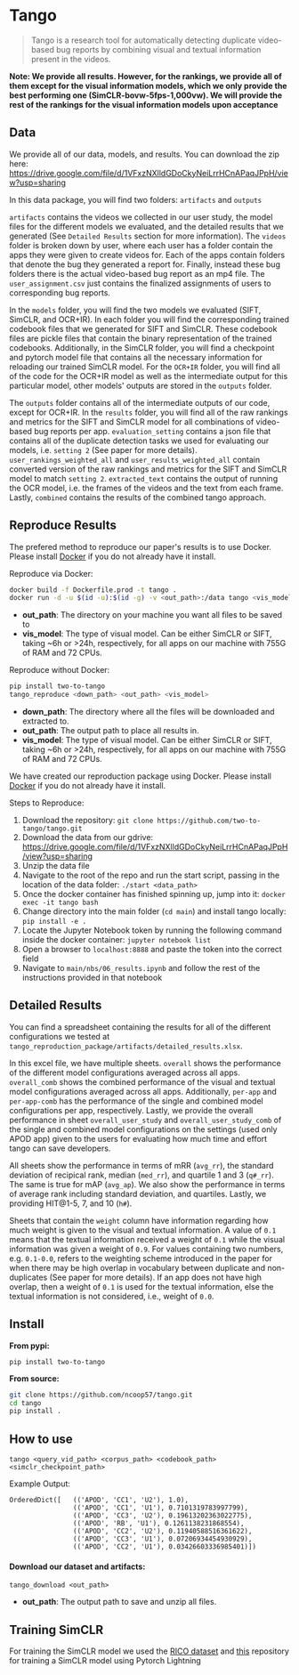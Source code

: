 # Tango
> Tango is a research tool for automatically detecting duplicate video-based bug reports by combining visual and textual information present in the videos.


**Note: We provide all results. However, for the rankings, we provide all of them except for the visual information models, which we only provide the best performing one (SimCLR-bovw-5fps-1,000vw). We will provide the rest of the rankings for the visual information models upon acceptance**

## Data



We provide all of our data, models, and results. You can download the zip here: https://drive.google.com/file/d/1VFxzNXlldGDoCkyNeiLrrHCnAPaqJPpH/view?usp=sharing

In this data package, you will find two folders: `artifacts` and `outputs`

`artifacts` contains the videos we collected in our user study, the model files for the different models we evaluated, and the detailed results that we generated (See `Detailed Results` section for more information). The `videos` folder is broken down by user, where each user has a folder contain the apps they were given to create videos for. Each of the apps contain folders that denote the bug they generated a report for. Finally, instead these bug folders there is the actual video-based bug report as an mp4 file. The `user_assignment.csv` just contains the finalized assignments of users to corresponding bug reports.

In the `models` folder, you will find the two models we evaluated (SIFT, SimCLR, and OCR+IR). In each folder you will find the corresponding trained codebook files that we generated for SIFT and SimCLR. These codebook files are pickle files that contain the binary representation of the trained codebooks. Additionally, in the SimCLR folder, you will find a checkpoint and pytorch model file that contains all the necessary information for reloading our trained SimCLR model. For the `OCR+IR` folder, you will find all of the code for the OCR+IR model as well as the intermediate output for this particular model, other models' outputs are stored in the `outputs` folder.

The `outputs` folder contains all of the intermediate outputs of our code, except for OCR+IR. In the `results` folder, you will find all of the raw rankings and metrics for the SIFT and SimCLR model for all combinations of video-based bug reports per app. `evaluation_setting` contains a json file that contains all of the duplicate detection tasks we used for evaluating our models, i.e. `setting 2` (See paper for more details). `user_rankings_weighted_all` and `user_results_weighted_all` contain converted version of the raw rankings and metrics for the SIFT and SimCLR model to match `setting 2`. `extracted_text` contains the output of running the OCR model, i.e. the frames of the videos and the text from each frame. Lastly, `combined` contains the results of the combined tango approach.

## Reproduce Results
The prefered method to reproduce our paper's results is to use Docker. Please install [Docker](https://docs.docker.com/get-docker/) if you do not already have it install.

Reproduce via Docker:
```bash
docker build -f Dockerfile.prod -t tango .
docker run -d -u $(id -u):$(id -g) -v <out_path>:/data tango <vis_model>
```
* **out_path**: The directory on your machine you want all files to be saved to
* **vis_model**: The type of visual model. Can be either SimCLR or SIFT, taking ~6h or >24h, respectively, for all apps on our machine with 755G of RAM and 72 CPUs.

Reproduce without Docker:
```bash
pip install two-to-tango
tango_reproduce <down_path> <out_path> <vis_model>
```
* **down_path**: The directory where all the files will be downloaded and extracted to.
* **out_path**: The output path to place all results in.
* **vis_model**: The type of visual model. Can be either SimCLR or SIFT, taking ~6h or >24h, respectively, for all apps on our machine with 755G of RAM and 72 CPUs.

We have created our reproduction package using Docker. Please install [Docker](https://docs.docker.com/get-docker/) if you do not already have it install.

Steps to Reproduce:
1. Download the repository: `git clone https://github.com/two-to-tango/tango.git`
2. Download the data from our gdrive: https://drive.google.com/file/d/1VFxzNXlldGDoCkyNeiLrrHCnAPaqJPpH/view?usp=sharing
3. Unzip the data file
2. Navigate to the root of the repo and run the start script, passing in the location of the data folder: `./start <data_path>`
3. Once the docker container has finished spinning up, jump into it: `docker exec -it tango bash`
4. Change directory into the main folder (`cd main`) and install tango locally: `pip install -e .`
5. Locate the Jupyter Notebook token by running the following command inside the docker container: `jupyter notebook list`
6. Open a browser to `localhost:8888` and paste the token into the correct field
7. Navigate to `main/nbs/06_results.ipynb` and follow the rest of the instructions provided in that notebook

## Detailed Results

You can find a spreadsheet containing the results for all of the different configurations we tested at `tango_reproduction_package/artifacts/detailed_results.xlsx`.

In this excel file, we have multiple sheets. `overall` shows the performance of the different model configurations averaged across all apps. `overall_comb` shows the combined performance of the visual and textual model configurations averaged across all apps. Additionally, `per-app` and `per-app-comb` has the performance of the single and combined model configurations per app, respectively. Lastly, we provide the overall performance in sheet `overall_user_study` and `overall_user_study_comb` of the single and combined model configurations on the settings (used only APOD app) given to the users for evaluating how much time and effort tango can save developers.

All sheets show the performance in terms of mRR (`avg_rr`), the standard deviation of recipical rank, median (`med_rr`), and quartile 1 and 3 (`q#_rr`). The same is true for mAP (`avg_ap`). We also show the performance in terms of average rank including standard deviation, and quartiles. Lastly, we providing HIT@1-5, 7, and 10 (`h#`).

Sheets that contain the `weight` column have information regarding how much weight is given to the visual and textual information. A value of `0.1` means that the textual information received a weight of `0.1` while the visual information was given a weight of `0.9`. For values containing two numbers, e.g. `0.1-0.0`, refers to the weighting scheme introduced in the paper for when there may be high overlap in vocabulary between duplicate and non-duplicates (See paper for more details). If an app does not have high overlap, then a weight of `0.1` is used for the textual information, else the textual information is not considered, i.e., weight of `0.0`.

## Install

**From pypi:**

`pip install two-to-tango`

**From source:**
```bash
git clone https://github.com/ncoop57/tango.git
cd tango
pip install .
```

## How to use

`tango <query_vid_path> <corpus_path> <codebook_path> <simclr_checkpoint_path>`

Example Output:
```
OrderedDict([   (('APOD', 'CC1', 'U2'), 1.0),
                (('APOD', 'CC1', 'U1'), 0.7101319783997799),
                (('APOD', 'CC3', 'U2'), 0.19613202363022775),
                (('APOD', 'RB', 'U1'), 0.1261138231868554),
                (('APOD', 'CC2', 'U2'), 0.11940588516361622),
                (('APOD', 'CC3', 'U1'), 0.07206934454930929),
                (('APOD', 'CC2', 'U1'), 0.03426603336985401)])
```

#### Download our dataset and artifacts:

`tango_download <out_path>`
* **out_path**: The output path to save and unzip all files.

## Training SimCLR
For training the SimCLR model we used the [RICO dataset](https://interactionmining.org/rico) and [this](https://github.com/dthiagarajan/simclr_pytorch) repository for training a SimCLR model using Pytorch Lightning
